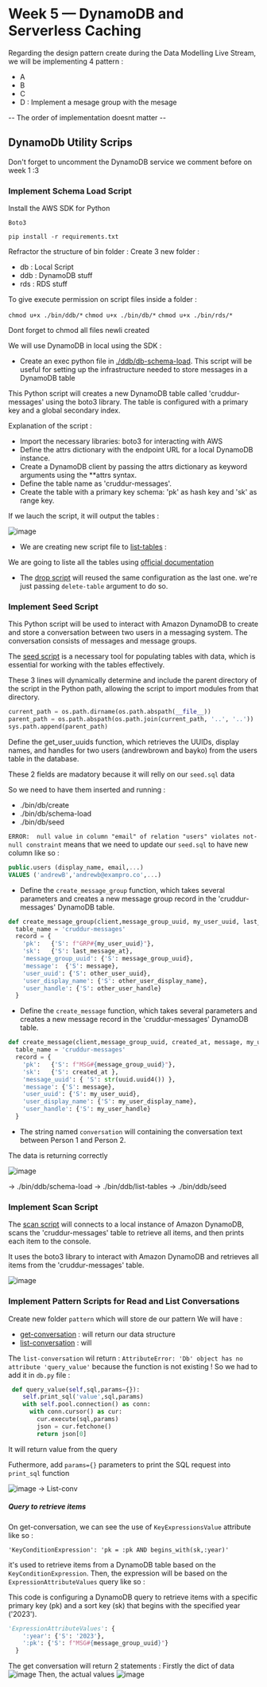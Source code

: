 # Week 5 — DynamoDB and Serverless Caching

Regarding the design pattern create during the Data Modelling Live Stream, we will be implementing 4 pattern :

- A
- B 
- C
- D :  Implement a mesage group with the mesage

-- The order of implementation doesnt matter --


## DynamoDb Utility Scrips
Don't forget to uncomment the DynamoDB service we comment before on week 1 :3 
### Implement Schema Load Script

Install the AWS SDK for Python

`Boto3`

`pip install -r requirements.txt` 

Refractor the structure of bin folder : Create 3 new folder :
- db : Local Script 
- ddb : DynamoDB stuff
- rds : RDS stuff

To give execute permission on script files inside a folder :

```chmod u+x ./bin/ddb/*```
```chmod u+x ./bin/db/*```
```chmod u+x ./bin/rds/*```

Dont forget to chmod all files newli created

We will use DynamoDB in local using the SDK  : 

- Create an exec python file in [./ddb/db-schema-load](). This script will be useful for setting up the infrastructure needed to store messages in a DynamoDB table

This Python script will creates a new DynamoDB table called 'cruddur-messages' using the boto3 library. The table is configured with a primary key and a global secondary index. 

Explanation of the script :

- Import the necessary libraries: boto3 for interacting with AWS
- Define the attrs dictionary with the endpoint URL for a local DynamoDB instance.
- Create a DynamoDB client by passing the attrs dictionary as keyword arguments using the **attrs syntax.
- Define the table name as 'cruddur-messages'.
- Create the table with a primary key schema: 'pk' as hash key and 'sk' as range key.


If we lauch the script, it will output the tables :

![image]()

- We are creating new script file to [list-tables]() :

We are going to liste all the tables using [official documentation](https://docs.aws.amazon.com/cli/latest/reference/dynamodb/index.html)

- The [drop script]() will reused the same configuration as the last one. we're just passing `delete-table` argument to do so.

### Implement Seed Script

This Python script will be used to interact with Amazon DynamoDB to create and store a conversation between two users in a messaging system. The conversation consists of messages and message groups.


The [seed script]() is a necessary tool for populating tables with data, which is essential for working with the tables effectively.


These 3 lines will dynamically determine and include the parent directory of the script in the Python path, allowing the script to import modules from that directory.

```py
current_path = os.path.dirname(os.path.abspath(__file__))
parent_path = os.path.abspath(os.path.join(current_path, '..', '..'))
sys.path.append(parent_path)
```

Define the get_user_uuids function, which retrieves the UUIDs, display names, and handles for two users (andrewbrown and bayko) from the users table in the database.

These 2 fields are madatory because it will relly on our `seed.sql` data 

So we need to have them inserted and running : 

- ./bin/db/create
- ./bin/db/schema-load
- ./bin/db/seed

```ERROR:  null value in column "email" of relation "users" violates not-null constraint``` means that we need to update our `seed.sql` to have new column like so :

```sql
public.users (display_name, email,...)
VALUES ('andrewB','andrewb@exampro.co',...)  
```
- Define the `create_message_group` function, which takes several parameters and creates a new message group record in the 'cruddur-messages' DynamoDB table.

```py
def create_message_group(client,message_group_uuid, my_user_uuid, last_message_at=None, message=None, other_user_uuid=None, other_user_display_name=None, other_user_handle=None):
  table_name = 'cruddur-messages'
  record = {
    'pk':   {'S': f"GRP#{my_user_uuid}"},
    'sk':   {'S': last_message_at},
    'message_group_uuid': {'S': message_group_uuid},
    'message':  {'S': message},
    'user_uuid': {'S': other_user_uuid},
    'user_display_name': {'S': other_user_display_name},
    'user_handle': {'S': other_user_handle}
  }
```

- Define the `create_message` function, which takes several parameters and creates a new message record in the 'cruddur-messages' DynamoDB table.

```py
def create_message(client,message_group_uuid, created_at, message, my_user_uuid, my_user_display_name, my_user_handle):
  table_name = 'cruddur-messages'
  record = {
    'pk':   {'S': f"MSG#{message_group_uuid}"},
    'sk':   {'S': created_at },
    'message_uuid': { 'S': str(uuid.uuid4()) },
    'message': {'S': message},
    'user_uuid': {'S': my_user_uuid},
    'user_display_name': {'S': my_user_display_name},
    'user_handle': {'S': my_user_handle}
  }
```

- The string named `conversation` will containing the conversation text between Person 1 and Person 2.

The data is returning correctly 

 ![image]()

-> ./bin/ddb/schema-load
-> ./bin/ddb/list-tables
-> ./bin/ddb/seed

### Implement Scan Script

The [scan script]() will connects to a local instance of Amazon DynamoDB, scans the 'cruddur-messages' table to retrieve all items, and then prints each item to the console.

It uses the boto3 library to interact with Amazon DynamoDB and retrieves all items from the 'cruddur-messages' table. 

![image]()

### Implement Pattern Scripts for Read and List Conversations	

Create new folder `pattern` which will store de our pattern 
We will have :

- [get-conversation]() : will return our data structure 
- [list-conversation]() : will 

The `list-conversation` wil return : 
```AttributeError: 'Db' object has no attribute 'query_value'``` because 
the function is not existing ! So we had to add it in `db.py` file :

```py
 def query_value(self,sql,params={}):
    self.print_sql('value',sql,params)
    with self.pool.connection() as conn:
      with conn.cursor() as cur:
        cur.execute(sql,params)
        json = cur.fetchone()
        return json[0]
```

It will return value from the query

Futhermore, add `params={}` parameters to print the SQL request into `print_sql` function

![image]() -> List-conv 

##### Query to retrieve items 
 
On get-conversation, we can see the use of `KeyExpressionsValue` attribute like so :

`'KeyConditionExpression': 'pk = :pk AND begins_with(sk,:year)'` 

it's used to retrieve items from a DynamoDB table based on the `KeyConditionExpression`. Then, the expression will be based on the `ExpressionAttributeValues` query like so :

This code is configuring a DynamoDB query to retrieve items with a specific primary key (pk) and a sort key (sk) that begins with the specified year ('2023').

```py
'ExpressionAttributeValues': {
    ':year': {'S': '2023'},
    ':pk': {'S': f"MSG#{message_group_uuid}"}
  }
```
The get conversation will return 2 statements : Firstly the dict of data 
![image]()
Then, the actual values 
![image]()

